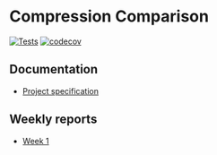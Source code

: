 # Compression Comparison

[![Tests](https://github.com/oskarruo/tiralabra/actions/workflows/test-and-coverage-linux.yaml/badge.svg)](https://github.com/oskarruo/tiralabra/actions/workflows/test-and-coverage-linux.yaml)
[![codecov](https://codecov.io/github/oskarruo/tiralabra/graph/badge.svg?token=XWZXH8K9VF)](https://codecov.io/github/oskarruo/tiralabra)


## Documentation
- [Project specification](/docs/specifications.md)

## Weekly reports
- [Week 1](/docs/weeklyreports/weeklyreport1.md)